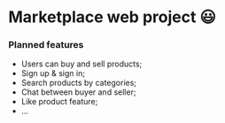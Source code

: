 # Marketplace web project :smiley:
### Planned features
- Users can buy and sell products;
- Sign up & sign in;
- Search products by categories;
- Chat between buyer and seller;
- Like product feature;
- ...
